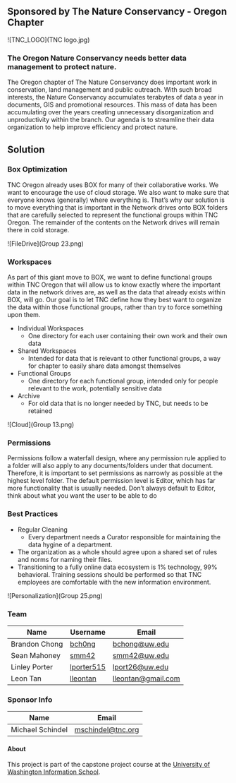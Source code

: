 

## Sponsored by The Nature Conservancy - Oregon Chapter
![TNC_LOGO](TNC logo.jpg)

###	The Oregon Nature Conservancy needs better data management to protect nature.

The Oregon chapter of The Nature Conservancy does important work in conservation, land management and public outreach. With such broad interests, the Nature Conservancy accumulates terabytes of data a year in documents, GIS and promotional resources. This mass of data has been accumulating over the years creating unnecessary disorganization and unproductivity within the branch. Our agenda is to streamline their data organization to help improve efficiency and protect nature.

## Solution

### Box Optimization

TNC Oregon already uses BOX for many of their collaborative works. We want to encourage the use of cloud storage.  We also want to make sure that everyone knows (generally) where everything is.  That’s why our solution is to move everything that is important in the Network drives onto BOX folders that are carefully selected to represent the functional groups within TNC Oregon. The remainder of the contents on the Network drives will remain there in cold storage.

![FileDrive](Group 23.png)


### Workspaces
As part of this giant move to BOX, we want to define functional groups within TNC Oregon that will allow us to know exactly where the important data in the network drives are, as well as the data that already exists within BOX, will go.  Our goal is to let TNC define how they best want to organize the data within those functional groups, rather than try to force something upon them.

* Individual Workspaces
  * One directory for each user containing their own work and their own data
* Shared Workspaces
  * Intended for data that is relevant to other functional groups, a way for chapter to easily share data amongst themselves
* Functional Groups
  * One directory for each functional group, intended only for people relevant to the work, potentially sensitive data
* Archive
  * For old data that is no longer needed by TNC, but needs to be retained

![Cloud](Group 13.png)

### Permissions
Permissions follow a waterfall design, where any permission rule applied to a folder will also apply to any documents/folders under that document.  Therefore, it is important to set permissions as narrowly as possible at the highest level folder.
The default permission level is Editor, which has far more functionality that is usually needed.  Don’t always default to Editor, think about what you want the user to be able to do

### Best Practices

* Regular Cleaning
  * Every department needs a Curator responsible for maintaining the data hygine of a department.
* The organization as a whole should agree upon a shared set of rules and norms for naming their files.
* Transitioning to a fully online data ecosystem is 1% technology, 99% behavioral. Training sessions should be performed so that TNC employees are comfortable with the new information environment.

![Personalization](Group 25.png)



### Team

Name | Username | Email
-----|----------|------
Brandon Chong | [bch0ng](https://www.github.com/bch0ng) | [bchong@uw.edu](mailto:bchong@uw.edu)
Sean Mahoney |[smm42](https://www.github.com/smm42) | [smm42@uw.edu](mailto:smm42@uw.edu)
Linley Porter |[lporter515](https://www.github.com/lporter515) | [lport26@uw.edu](mailto:lport26@uw.edu)
Leon Tan | [lleontan](https://www.github.com/lleontan) | [lleontan@gmail.com](mailto:lleontan@gmail.com)

### Sponsor Info

Name  | Email
-----|------
Michael Schindel | [mschindel@tnc.org ](mailto:mschindel@tnc.org )

#### About

This project is part of the capstone project course at the [University of Washington Information School](https://ischool.uw.edu/capstone).
